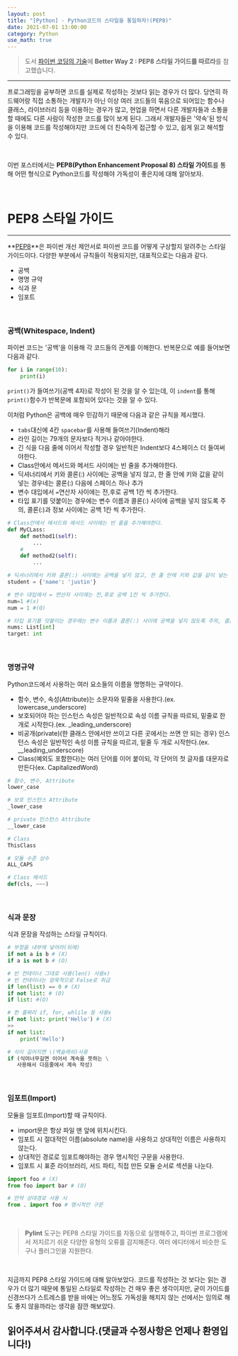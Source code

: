```yaml
---
layout: post
title: "[Python] - Python코드의 스타일을 통일하자!(PEP8)"
date: 2021-07-01 13:00:00
category: Python
use_math: true
---
```


> 도서 [파이썬 코딩의 기술](https://www.gilbut.co.kr/book/view?bookcode=BN002890)에 **Better Way 2 : PEP8 스타일 가이드를 따르라**를 참고했습니다.

<hr>

프로그래밍을 공부하면 코드를 실제로 작성하는 것보다 읽는 경우가 더 많다. 당연히 하드웨어랑 직접 소통하는 개발자가 아닌 이상 여러 코드들의 묶음으로 되어있는 함수나 클래스, 라이브러리 등을 이용하는 경우가 많고, 현업을 하면서 다른 개발자들과 소통을 할 때에도 다른 사람이 작성한 코드를 많이 보게 된다. 그래서 개발자들은 '약속'된 방식을 이용해 코드를 작성해야지만 코드에 더 친숙하게 접근할 수 있고, 쉽게 읽고 해석할 수 있다.

<br>

이번 포스터에서는 **PEP8(Python Enhancement Proposal 8) 스타일 가이드**를 통해 어떤 형식으로 Python코드를 작성해야 가독성이 좋은지에 대해 알아보자.

<br>

# PEP8 스타일 가이드
<hr>

**[PEP8](https://www.python.org/dev/peps/pep-0008/)**은 파이썬 개선 제안서로 파이썬 코드를 어떻게 구상할지 알려주는 스타일 가이드이다. 다양한 부분에서 규칙들이 적용되지만, 대표적으로는 다음과 같다.
- 공백
- 명명 규약
- 식과 문
- 임포트

<br>

### 공백(Whitespace, Indent)
파이썬 코드는 '공백'을 이용해 각 코드들의 관계를 이해한다. 반복문으로 예를 들어보면 다음과 같다.
```python
for i in range(10):
    print(i)
```
```print()```가 들여쓰기(공백 4자)로 작성이 된 것을 알 수 있는데, 이 ```indent```를 통해 ```print()```함수가 반복문에 포함되어 있다는 것을 알 수 있다.

이처럼 Python은 공백에 매우 민감하기 때문에 다음과 같은 규칙을 제시했다.
- ```tabs```대신에 4칸 ```spacebar```를 사용해 들여쓰기(Indent)해라
- 라인 길이는 79개의 문자보다 적거나 같아야한다.
- 긴 식을 다음 줄에 이어서 작성할 경우 일반적은 Indent보다 4스페이스 더 들여써야한다.
- Class안에서 메서드와 메서드 사이에는 빈 줄을 추가해야한다.
- 딕셔너리에서 키와 콜론(:) 사이에는 공백을 넣지 않고, 한 줄 안에 키와 값을 같이 넣는 경우네는 콜론(:) 다음에 스페이스 하나 추가
- 변수 대입에서 ```=```연산자 사이에는 전,후로 공백 1칸 씩 추가한다.
- 타입 표기를 덧붙이는 경우에는 변수 이름과 콜론(:) 사이에 공백을 넣지 않도록 주의, 콜론(:)과 정보 사이에는 공백 1칸 씩 추가한다.

```python
# Class안에서 메서드와 메서드 사이에는 빈 줄을 추가해야한다.
def MyCLass:
    def method1(self):
        ...
    #
    def method2(self):
        ...

# 딕셔너리에서 키와 콜론(:) 사이에는 공백을 넣지 않고, 한 줄 안에 키와 값을 같이 넣는 경우네는 콜론(:) 다음에 스페이스 하나 추가
student = {'name': 'justin'}

# 변수 대입에서 = 연산자 사이에는 전,후로 공백 1칸 씩 추가한다.
num=1 #(x)
num = 1 #(O)

# 타입 표기를 덧붙이는 경우에는 변수 이름과 콜론(:) 사이에 공백을 넣지 않도록 주의, 콜론(:)과 정보 사이에는 공백 1칸 씩 추가한다.
nums: List[int]
target: int
```

<br>

### 명명규약
Python코드에서 사용하는 여러 요소들의 이름을 명명하는 규약이다.

- 함수, 변수, 속성(Attribute)는 소문자와 밑줄을 사용한다.(ex. lowercase_underscore)
- 보호되어야 하는 인스턴스 속성은 일반적으로 속성 이름 규칙을 따르되, 밑줄로 한 개로 시작한다.(ex.  _leading_underscore)
- 비공개(private)(한 클래스 안에서만 쓰이고 다른 곳에서는 쓰면 안 되는 경우) 인스턴스 속성은 일반적인 속성 이름 규칙을 따르괴, 밑줄 두 개로 시작한다.(ex. __leading_underscore)
- Class(예외도 포함한다)는 여러 단어를 이어 붙이되, 각 단어의 첫 글자를 대문자로 만든다(ex. CapitalizedWord)

```python
# 함수, 변수, Attribute
lower_case

# 보호 인스턴스 Attribute
_lower_case

# private 인스턴스 Attribute
__lower_case

# Class
ThisClass

# 모듈 수준 상수
ALL_CAPS

# Class 메서드
def(cls, ~~~)
```

<br>

### 식과 문장
식과 문장을 작성하는 스타일 규칙이다.<br>

```python
# 부정을 내부에 넣어라(뒤에)
if not a is b # (X)
if a is not b # (O)

# 빈 컨테이너 그대로 사용(len() 사용x)
# 빈 컨테이너는 암묵적으로 False로 취급
if len(list) == 0 # (X)
if not list: # (O)
if list: #(O)

# 한 줄짜리 if, for, whlile 등 사용x
if not list: print('Hello') # (X)
>>
if not list:
    print('Hello')

# 식이 길어지면 \(백슬래쉬)사용
if (식어너무길면 이어서 계속을 뜻하는 \
   사용해서 다음줄에서 계속 작성)
```

<br>

### 임포트(Import)
모듈을 임포트(Import)할 때 규칙이다.

- import문은 항상 파일 맨 앞에 위치시킨다.
- 임포트 시 절대적인 이름(absolute name)을 사용하고 상대적인 이름은 사용하지 않는다.
- 상대적인 경로로 임포트해야하는 경우 명시적인 구문을 사용한다.
- 임포트 시 표준 라이브러리, 서드 파티, 직접 만든 모듈 순서로 섹션을 나눈다.

```python
import foo # (X)
from foo import bar # (O)

# 만약 상대경로 사용 시
from . import foo # 명시적인 구문
```

<br>

> **Pylint** 도구는 PEP8 스타일 가이드를 자동으로 실행해주고, 파이썬 프로그램에서 저지르기 쉬운 다양한 유형의 오류를 감지해준다. 여러 에디터에서 비슷한 도구나 플러그인을 지원한다.

<br>

지금까지 PEP8 스타일 가이드에 대해 알아보았다. 코드를 작성하는 것 보다는 읽는 경우가 더 많기 때문에 통일된 스타일로 작성하는 건 매우 좋은 생각이지만, 굳이 가이드를 신경쓰다가 스트레스를 받을 바에는 어느정도 가독성을 해치지 않는 선에서는 임의로 해도 좋지 않을까라는 생각을 잠깐 해보았다. 

## **읽어주셔서 감사합니다.(댓글과 수정사항은 언제나 환영입니다!)**